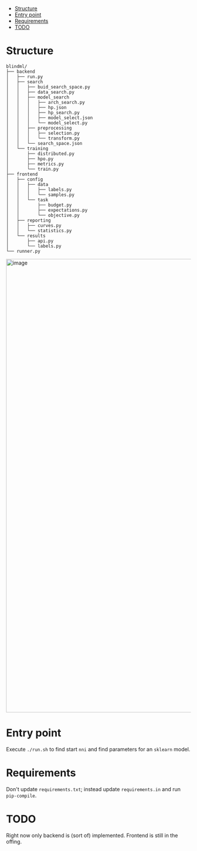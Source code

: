 - [Structure](#structure)
- [Entry point](#entry-point)
- [Requirements](#requirements)
- [TODO](#todo)

# Structure

```
blindml/
├── backend
│   ├── run.py
│   ├── search
│   │   ├── buid_search_space.py
│   │   ├── data_search.py
│   │   ├── model_search
│   │   │   ├── arch_search.py
│   │   │   ├── hp.json
│   │   │   ├── hp_search.py
│   │   │   ├── model_select.json
│   │   │   └── model_select.py
│   │   ├── preprocessing
│   │   │   ├── selection.py
│   │   │   └── transform.py
│   │   └── search_space.json
│   └── training
│       ├── distributed.py
│       ├── hpo.py
│       ├── metrics.py
│       └── train.py
├── frontend
│   ├── config
│   │   ├── data
│   │   │   ├── labels.py
│   │   │   └── samples.py
│   │   └── task
│   │       ├── budget.py
│   │       ├── expectations.py
│   │       └── objective.py
│   ├── reporting
│   │   ├── curves.py
│   │   └── statistics.py
│   └── results
│       ├── api.py
│       └── labels.py
└── runner.py
```

<img width="1237" alt="image" src="https://user-images.githubusercontent.com/5657668/97810686-63ec2280-1c3b-11eb-8624-fef46da8e568.png">

# Entry point

Execute `./run.sh` to find start `nni` and find parameters for an `sklearn` model.

# Requirements

Don't update `requirements.txt`; instead update `requirements.in` and run `pip-compile`.

# TODO

Right now only backend is (sort of) implemented. Frontend is still in the offing.